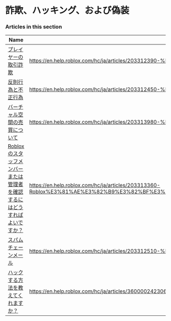 # 詐欺、ハッキング、および偽装  
### Articles in this section
Name|URL
-|-
[プレイヤーの取引詐欺](./プレイヤーの取引詐欺.html) |https://en.help.roblox.com/hc/ja/articles/203312390-%E3%83%97%E3%83%AC%E3%82%A4%E3%83%A4%E3%83%BC%E3%81%AE%E5%8F%96%E5%BC%95%E8%A9%90%E6%AC%BA
[反則行為と不正行為](./反則行為と不正行為.html) |https://en.help.roblox.com/hc/ja/articles/203312450-%E5%8F%8D%E5%89%87%E8%A1%8C%E7%82%BA%E3%81%A8%E4%B8%8D%E6%AD%A3%E8%A1%8C%E7%82%BA
[バーチャル空間の売買について](./バーチャル空間の売買について.html) |https://en.help.roblox.com/hc/ja/articles/203313980-%E3%83%90%E3%83%BC%E3%83%81%E3%83%A3%E3%83%AB%E7%A9%BA%E9%96%93%E3%81%AE%E5%A3%B2%E8%B2%B7%E3%81%AB%E3%81%A4%E3%81%84%E3%81%A6
[Robloxのスタッフメンバーまたは管理者を確認するにはどうすればよいですか？](./Robloxのスタッフメンバーまたは管理者を確認するにはどうすればよいですか？.html) |https://en.help.roblox.com/hc/ja/articles/203313360-Roblox%E3%81%AE%E3%82%B9%E3%82%BF%E3%83%83%E3%83%95%E3%83%A1%E3%83%B3%E3%83%90%E3%83%BC%E3%81%BE%E3%81%9F%E3%81%AF%E7%AE%A1%E7%90%86%E8%80%85%E3%82%92%E7%A2%BA%E8%AA%8D%E3%81%99%E3%82%8B%E3%81%AB%E3%81%AF%E3%81%A9%E3%81%86%E3%81%99%E3%82%8C%E3%81%B0%E3%82%88%E3%81%84%E3%81%A7%E3%81%99%E3%81%8B-
[スパムチェーンメール](./スパムチェーンメール.html) |https://en.help.roblox.com/hc/ja/articles/203312510-%E3%82%B9%E3%83%91%E3%83%A0%E3%83%81%E3%82%A7%E3%83%BC%E3%83%B3%E3%83%A1%E3%83%BC%E3%83%AB
[ハックする方法を教えてくれますか？](./ハックする方法を教えてくれますか？.html) |https://en.help.roblox.com/hc/ja/articles/360000242306-%E3%83%8F%E3%83%83%E3%82%AF%E3%81%99%E3%82%8B%E6%96%B9%E6%B3%95%E3%82%92%E6%95%99%E3%81%88%E3%81%A6%E3%81%8F%E3%82%8C%E3%81%BE%E3%81%99%E3%81%8B-
